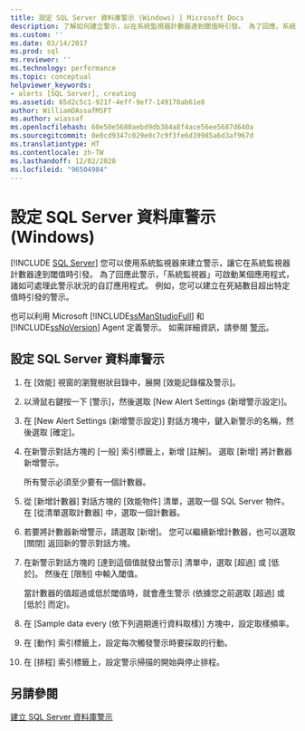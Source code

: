 ```yaml
---
title: 設定 SQL Server 資料庫警示 (Windows) | Microsoft Docs
description: 了解如何建立警示，以在系統監視器計數器達到閾值時引發。 為了回應，系統監視器可啟動某個應用程式。
ms.custom: ''
ms.date: 03/14/2017
ms.prod: sql
ms.reviewer: ''
ms.technology: performance
ms.topic: conceptual
helpviewer_keywords:
- alerts [SQL Server], creating
ms.assetid: 65d2c5c1-921f-4eff-9ef7-149170ab61e8
author: WilliamDAssafMSFT
ms.author: wiassaf
ms.openlocfilehash: 60e50e5680aebd9db384a8f4ace56ee5687d640a
ms.sourcegitcommit: 0e0cd9347c029e0c7c9f3fe6d39985a6d3af967d
ms.translationtype: HT
ms.contentlocale: zh-TW
ms.lasthandoff: 12/02/2020
ms.locfileid: "96504984"
---
```

# <a name="set-up-a-sql-server-database-alert-windows"></a>設定 SQL Server 資料庫警示 (Windows)
 [!INCLUDE [SQL Server](../../includes/applies-to-version/sqlserver.md)]
  您可以使用系統監視器來建立警示，讓它在系統監視器計數器達到閾值時引發。 為了回應此警示，「系統監視器」可啟動某個應用程式，諸如可處理此警示狀況的自訂應用程式。 例如，您可以建立在死結數目超出特定值時引發的警示。 
  
 也可以利用 Microsoft [!INCLUDE[ssManStudioFull](../../includes/ssmanstudiofull-md.md)] 和 [!INCLUDE[ssNoVersion](../../includes/ssnoversion-md.md)] Agent 定義警示。 如需詳細資訊，請參閱 [警示](../../ssms/agent/alerts.md)。  
  
## <a name="set-up-a-sql-server-database-alert"></a>設定 SQL Server 資料庫警示  
  
1. 在 [效能] 視窗的瀏覽樹狀目錄中，展開 [效能記錄檔及警示]。  
  
2. 以滑鼠右鍵按一下 [警示]，然後選取 [New Alert Settings (新增警示設定)]。
  
3. 在 [New Alert Settings (新增警示設定)] 對話方塊中，鍵入新警示的名稱，然後選取 [確定]。  
  
4. 在新警示對話方塊的 [一般] 索引標籤上，新增 [註解]。 選取 [新增] 將計數器新增警示。  
  
     所有警示必須至少要有一個計數器。  
  
5. 從 [新增計數器] 對話方塊的 [效能物件] 清單，選取一個 SQL Server 物件。 在 [從清單選取計數器] 中，選取一個計數器。  
  
6. 若要將計數器新增警示，請選取 [新增]。 您可以繼續新增計數器，也可以選取 [關閉] 返回新的警示對話方塊。  
  
7. 在新警示對話方塊的 [達到這個值就發出警示] 清單中，選取 [超過] 或 [低於]。 然後在 [限制] 中輸入閾值。  
  
     當計數器的值超過或低於閾值時，就會產生警示 (依據您之前選取 [超過] 或 [低於] 而定)。  
  
8. 在 [Sample data every (依下列週期進行資料取樣)] 方塊中，設定取樣頻率。  
  
9. 在 [動作] 索引標籤上，設定每次觸發警示時要採取的行動。  
  
10. 在 [排程] 索引標籤上，設定警示掃描的開始與停止排程。  
  
## <a name="see-also"></a>另請參閱  
 [建立 SQL Server 資料庫警示](../../relational-databases/performance-monitor/create-a-sql-server-database-alert.md)  
  
  
